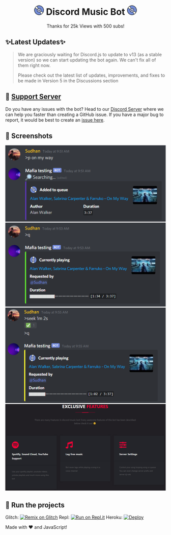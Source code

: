 <h1 align="center"><img src="./assets/logo.gif" width="30px"> Discord Music Bot <img src="./assets/logo.gif" width="30px"></h1>
<p align="center">Thanks for 25k Views with 500 subs!</p>

## ✨Latest Updates✨

> We are graciously waiting for Discord.js to update to v13 (as a stable version) so we can start updating the bot again. We can't fix all of them right now.
>
> Please check out the latest list of updates, improvements, and fixes to be made in Version 5 in the Discussions section

## 📝 [Support Server](https://discord.gg/94m74GzpDy)

Do you have any issues with the bot? Head to our [Discord Server](https://discord.gg/94m74GzpDy) where we can help you faster than creating a GitHub issue. If you have a major bug to report, it would be best to create an [issue here](https://github.com/BlxckClient/Discord-MusicBot/issues).

## 📸 Screenshots

<div align="left"><img src="/assets/Screenshot_1.png"></div><div align="center"><img src="/assets/Screenshot_2.png"></div><div align="right"><img src="/assets/Screenshot_3.png"></div>

<div align="center"><img src="/assets/Features.png"></div>

## 💨 Run the projects

Glitch: [![Remix on Glitch](https://cdn.glitch.com/2703baf2-b643-4da7-ab91-7ee2a2d00b5b%2Fremix-button.svg)](https://glitch.com/edit/#!/import/github/BlxckClient/Discord-MusicBot)
Repl: [![Run on Repl.it](https://repl.it/badge/github/BlxckClient/Discord-MusicBot)](https://repl.it/github/BlxckClient/Discord-MusicBot)
Heroku: [![Deploy](https://www.herokucdn.com/deploy/button.svg)](https://heroku.com/deploy?template=https://github.com/BlxckClient/Discord-MusicBot)

Made with :heart: and JavaScript!
